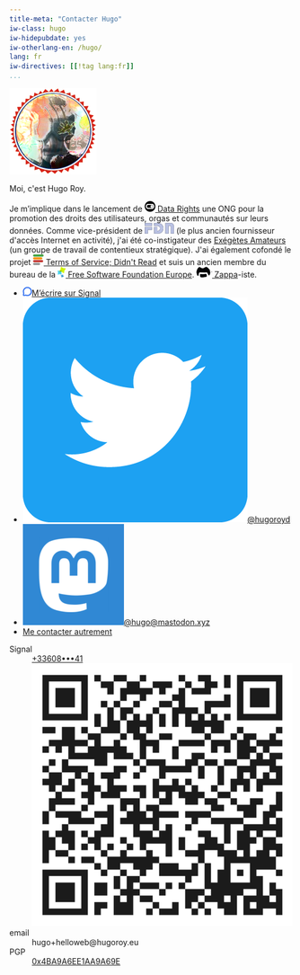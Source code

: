 ```yaml
---
title-meta: "Contacter Hugo"
iw-class: hugo
iw-hidepubdate: yes
iw-otherlang-en: /hugo/
lang: fr
iw-directives: [[!tag lang:fr]] 
...
```



<div class="vcard" id="hcard-Hugo-Roy">
<img id="ma-tete" class="u-photo" alt="" src="/favatar.png" />
<p>Moi, c'est <span class="fn" title="Hugo Roy">Hugo<span class="lastname"> Roy</span></span>.</p>

<p><span
class="p-note">Je m’implique dans le lancement de <a style="display:inline-block" href="//datarights.ngo/fr/"><img alt="" src="/assets/datarights-logo.png" height="19"> <span class="org">Data Rights</span></a> une ONG pour la promotion des droits des utilisateurs, orgas et communautés sur leurs données. Comme vice-président de <a href="//fdn.fr"
style="display:inline-block"><span
class="org" title="French Data Network"><img alt="FDN"
src="/assets/fdn-logo.png" height="19"></span></a> (le plus ancien fournisseur d'accès Internet en activité), j'ai été co-instigateur des <a
href="//exegetes.eu.org/">Exégètes Amateurs</a> (un groupe de travail de contentieux stratégique). J'ai également cofondé le projet <a href="//tosdr.org"
style="display:inline-block"><img alt=""
src="/assets/tosdr-icon.png"> <span class="org"
title="ToSDR">Terms of Service; Didn't Read</span></a> et suis un ancien membre du bureau de la <a href="//www.fsfe.org"
style="display:inline-block"><img alt=""
src="/assets/fsfe-icon.png" height="19"> <span
class="org">Free Software Foundation Europe</span></a>.
<span style="display:inline-block"><a href="/tags/FrankZappa/" style="display:inline-block"><img alt=""
src="/assets/zappa-logo.png" height="19"> Zappa</a>-iste.</span></span></p>


<ul id="relmes">
        <li><a href="https://signal.group/#CjQKIPGYSG0JycVxEMBS5JO6XfKs5cuqybl1FeFvS-emkczLEhDm-Kg-A1eimWo8YBDJVk96"><img src="/assets/signal-icon.png" alt="">M’écrire sur Signal</a></li>
        <li><a href="https://twitter.com/hugoroyd" rel="me" title="Twitter: @hugoroyd"><img src="/assets/twitter-icon.png" alt="">@hugoroyd</a></li>
        <li><a href="http://mastodon.xyz/@hugo" rel="me" title="Mastodon: @hugo@mastodon.xyz"><img src="/assets/mastodon-icon.png" alt="">@hugo@mastodon.xyz</a></li>
        <li id="contact-link"><a href="/hugo/fr/#contact">Me contacter autrement</a></li>
</ul>


<dl id="contact" class="more">
<dt>Signal</dt>
<dd>
<a href="https://signal.group/#CjQKIPGYSG0JycVxEMBS5JO6XfKs5cuqybl1FeFvS-emkczLEhDm-Kg-A1eimWo8YBDJVk96">+33608•••41</a>
<img src="/assets/signal-qr.png" class="qrcode" alt="QR Code">
</dd>
<dt>email</dt>
<dd>hu<span class="zzz">SPAM</span>go+helloweb@hu<span class="zzz">SUPPRIMER</span>go<span class="y">roy.eu</span></dd>
<dt>PGP</dt>
<dd><a href="https://keys.openpgp.org/search?q=0x4BA9A6EE1AA9A69E">0x4BA9A6EE1AA9A69E</a></dd>
<!-- <dt><a href="https://mastodon.xyz/@hugo">Mastodon</a></dt> -->
<!-- <dd>@hugo@mastodon.xyz</dd> -->
<!-- <dt><a href="http://twitter.com/hugoroyd">Twitter</a></dt> -->
<!-- <dd>@hugoroyd</dd> -->
<!--<dt>irc</dt>-->
<!--<dd>irc.GeekNode.net/Hugo</dd>-->
<!--<dd>irc.freenode.net/hugoroyd</dd>-->
<!-- <dt><a href="https://xmpp.net/directory.php">xmpp</a></dt>-->
<!-- <dd>hugo@jabber.fsfe.org</dd>-->
</dl>
</div>

<style type="text/css">
.zzz{float: right; font-size: 0.001px; color: transparent; display:inline-block; width: 0px; text-decoration: none;}
body :target, body [fragmention] { background-color: transparent;}
</style>

